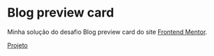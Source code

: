 # Blog preview card
Minha solução do desafio Blog preview card do site <a href="https://www.frontendmentor.io/challenges/blog-preview-card-ckPaj01IcS/hub">Frontend Mentor</a>. <p><a href="https://ana-cassia-invernizzi.github.io/Blog-preview-card/"/>Projeto</a></p>
